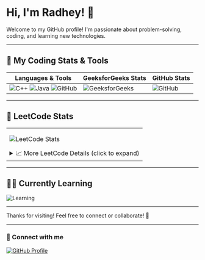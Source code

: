 # Hi, I'm Radhey! 👋

Welcome to my GitHub profile! I'm passionate about problem-solving, coding, and learning new technologies.

---

## 🚀 My Coding Stats & Tools

| **Languages & Tools**                                       | **GeeksforGeeks Stats**                                                                 | **GitHub Stats**                                                                                   |
|------------------------------------------------------------|-----------------------------------------------------------------------------------------|---------------------------------------------------------------------------------------------------|
| ![C++](https://img.shields.io/badge/Language-C++-00599C?style=flat-square&logo=c%2B%2B) ![Java](https://img.shields.io/badge/Language-Java-007396?style=flat-square&logo=java) ![GitHub](https://img.shields.io/badge/GitHub-100000?style=flat-square&logo=github&logoColor=white) | ![GeeksforGeeks](https://geeks-for-geeks-stats-api.vercel.app/?userName=radheyshayam2005) | ![GitHub](https://github-readme-stats.vercel.app/api?username=RADHE-SHYAM-03&show_icons=true&theme=radical) |

---

## 🚀 LeetCode Stats

<table>
  <tr>
    <td>

![LeetCode Stats](https://leetcard.jacoblin.cool/sham_dravid_03)

    
<details>
  <summary>📈 More LeetCode Details (click to expand)</summary>

  ### 🏆 Recent Activity  
  ![Recent Activity](https://leetcard.jacoblin.cool/sham_dravid_03?ext=activity)

  ### 🏁 Contest Rating History  
  ![Contest Rating History](https://leetcard.jacoblin.cool/sham_dravid_03?ext=contest)

  ### 📊 Weekly Activity Heatmap  
  ![Activity Heatmap](https://leetcard.jacoblin.cool/sham_dravid_03?ext=heatmap)

</details>

  </tr>
</table>

---

## 👨‍💻 Currently Learning

![Learning](https://media.giphy.com/media/3o7aD4zA5wNVCxyE4Y/giphy.gif)

---

Thanks for visiting! Feel free to connect or collaborate! 🚀

---

### 🔗 Connect with me

[![GitHub Profile](https://img.shields.io/badge/GitHub-RADHE--SHYAM--03-181717?style=flat-square&logo=github&logoColor=white)](https://github.com/RADHE-SHYAM-03)
